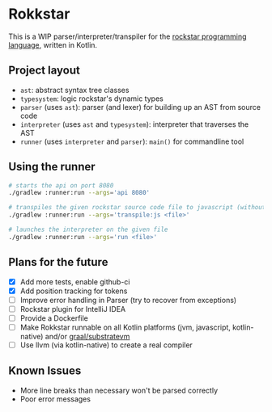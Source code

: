 Rokkstar
========
This is a WIP parser/interpreter/transpiler for the [rockstar programming language](https://github.com/dylanbeattie/rockstar),
written in Kotlin.

Project layout
--------------
- `ast`: abstract syntax tree classes
- `typesystem`: logic rockstar's dynamic types
- `parser` (uses `ast`): parser (and lexer) for building up an AST from source code
- `interpreter` (uses `ast` and `typesystem`): interpreter that traverses the AST
- `runner` (uses `interpreter` and `parser`): `main()` for commandline tool

Using the runner
----------------
```bash
# starts the api on port 8080
./gradlew :runner:run --args='api 8080'

# transpiles the given rockstar source code file to javascript (without type conversions)
./gradlew :runner:run --args='transpile:js <file>'

# launches the interpreter on the given file
./gradlew :runner:run --args='run <file>'
```

Plans for the future
--------------------
- [x] Add more tests, enable github-ci
- [x] Add position tracking for tokens
- [ ] Improve error handling in Parser (try to recover from exceptions)
- [ ] Rockstar plugin for IntelliJ IDEA
- [ ] Provide a Dockerfile
- [ ] Make Rokkstar runnable on all Kotlin platforms (jvm, javascript, kotlin-native) and/or [graal/substratevm](https://github.com/oracle/graal)
- [ ] Use llvm (via kotlin-native) to create a real compiler

Known Issues
------------
- More line breaks than necessary won't be parsed correctly
- Poor error messages
